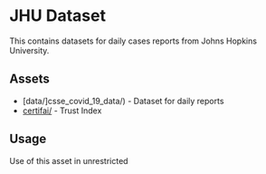 # JHU Dataset

This contains datasets for daily cases reports from Johns Hopkins University.

## Assets
* [data/]csse_covid_19_data/) - Dataset for daily reports
* [certifai/](certifai/) - Trust Index

## Usage
Use of this asset in unrestricted

